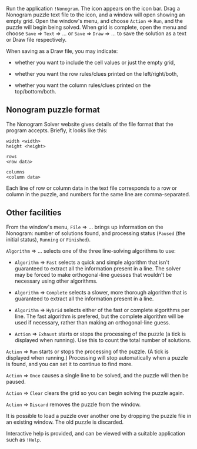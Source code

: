 Run the application `!Nonogram`.
The icon appears on the icon bar.
Drag a Nonogram puzzle text file to the icon, and a window will open showing an empty grid.
Open the window's menu, and choose `Action` &rArr; `Run`, and the puzzle will begin being solved.
When grid is complete, open the menu and choose `Save` &rArr; `Text` &rArr; &hellip; or `Save` &rArr; `Draw` &rArr; &hellip; to save the solution as a text or Draw file respectively.

When saving as a Draw file, you may indicate:

- whether you want to include the cell values or just the empty grid,

- whether you want the row rules/clues printed on the left/right/both,

- whether you want the column rules/clues printed on the top/bottom/both.

## Nonogram puzzle format

The Nonogram Solver website gives details of the file format that the program accepts.
Briefly, it looks like this:

    width <width>
    height <height>

    rows
    <row data>

    columns
    <column data>

Each line of row or column data in the text file corresponds to a row or column in the puzzle, and numbers for the same line are comma-separated.

## Other facilities

From the window's menu, `File` &rArr; &hellip; brings up information on the Nonogram:
number of solutions found, and processing status (`Paused` (the initial status), `Running` or `Finished`).

`Algorithm` &rArr; &hellip; selects one of the three line-solving algorithms to use:

- `Algorithm` &rArr; `Fast` selects a quick and simple algorithm that isn't guaranteed to extract all the information present in a line.
  The solver may be forced to make orthogonal-line guesses that wouldn't be necessary using other algorithms.

- `Algorithm` &rArr; `Complete` selects a slower, more thorough algorithm that is guaranteed to extract all the information present in a line.

- `Algorithm` &rArr; `Hybrid` selects either of the fast or complete algorithms per line.
  The fast algorithm is prefered, but the complete algorithm will be used if necessary, rather than making an orthogonal-line guess.

- `Action` &rArr; `Exhaust` starts or stops the processing of the puzzle (a tick is displayed when running).
  Use this to count the total number of solutions.

`Action` &rArr; `Run` starts or stops the processing of the puzzle.
(A tick is displayed when running.)
Processing will stop automatically when a puzzle is found, and you can set it to continue to find more.

`Action` &rArr; `Once` causes a single line to be solved, and the puzzle will then be paused.

`Action` &rArr; `Clear` clears the grid so you can begin solving the puzzle again.

`Action` &rArr; `Discard` removes the puzzle from the window.

It is possible to load a puzzle over another one by dropping the puzzle file in an existing window.
The old puzzle is discarded.

Interactive help is provided, and can be viewed with a suitable application such as `!Help`.
